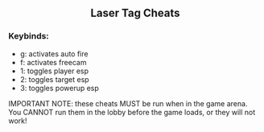 <h2 align="center">Laser Tag Cheats</h2>
<h3>Keybinds:</h3>
<ul><li>g: activates auto fire</li><li>f: activates freecam</li><li>1: toggles player esp</li><li>2: toggles target esp</li><li>3: toggles powerup esp</li></ul>
<div>IMPORTANT NOTE: these cheats MUST be run when in the game arena. You CANNOT run them in the lobby before the game loads, or they will not work!</div>
